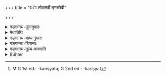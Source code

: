 +++
title = "071 लोष्ठमर्दी तृणच्छेदी"

+++

<details><summary>गङ्गानथ-मूलानुवादः</summary>

A man who crushes clods, cuts grass or bites his nails, quickly goes to perdition; so also the back-biter and the unclean man.—(71)
</details>

<details><summary>मेधातिथिः</summary>

अस्माद् एव केवलाल् **लोष्ठ**ग्रहणात् पूर्वोक्तमृल्लोष्ठम् इति षष्ठीसमासो विज्ञायते । उभयप्राधान्ये हि मृद्ग्रहणं लोष्ठ इव अत्राकरिष्यत[^१५१] । तस्यैव हस्तेन सुमर्दत्वात् प्राप्तः पर्युदासः । सुधायास् तु काठिन्याद् यत्नसाध्यं मर्दनम्, तन् नैवासति प्रयोजने प्राप्तम् । मृल्लोष्ठमर्दनं तु हस्तेन पुरुषाणां स्वभावतः केषांचित् प्राप्नोति । तस्य पर्युदासः । 


[^१५१]:
     M G 1st ed.: -kariṣyatā; G 2nd ed.: -kariṣyat

- **तृणच्छेदी** प्रकृतः । दन्तैर् नखान् खादति । **सूचकः** पिशुनः कर्णेजपः । यः परस्य दोषान् असतः सतो वा परोक्षं व्याख्यापयति । **अशुचिर्** उक्तार्थः । **विनाशम् आशु व्रजति** । न यथान्यानि वैदिकान्य् अनियतकालानि फलानि एवम् एतत्, किं तर्हि इहैव जन्मनि अचिराद् धनादिना वियोगो **विनाशः** ॥ ४.७१ ॥
</details>

<details><summary>गङ्गानथ-भाष्यानुवादः</summary>

It is in view of the word ‘*loṣṭha*,’ ‘clod,’ being used here by itself that the compound ‘*mṛlloṣṭha*’ of the preceding verse has been taken as a *Tatpuruṣa* compound; for, if both ‘*mṛt*’ and ‘*loṣṭha*’ were meant (and the compound were a *Dvandva* one) then, in the present verse also, ‘*mṛt*’ would have been mentioned in the same manner as ‘*loṣṭha*.’ Since clods are capable of being easily crushed, people are likely to do it; hence it becomes necessary to forbid it. As for lime-mortar, its crushing requires great effort, and hence people are not likely to do it needlessly. As for the crushing of earth-clods, on the other hand, some people are inclined, by their very nature, to do it; hence its prohibition.

‘*Who cuts grass*’—as mentioned in the preceding verse.

‘*He who bites his nails*’—with his teeth.

‘*Sūcakaḥ*’—the informer, the back-biter; he who describes, behind his back, the defects, real or unreal, of another person.

‘*Unclean*’—already explained.

‘*Quickly goes to perdition*.’—Other Vedic acts are uncertain regarding the time at which their results appear; but the act here mentioned is not so; its result appears ‘*quickly*’—in this very life—in the shape of the loss of wealth, &c., which is what is meant here by ‘*perdition*.’
</details>

<details><summary>गङ्गानथ-टिप्पन्यः</summary>

This verse is quoted in *Aparārka* (p. 183),—and again on (p. 253), as lending support to the idea that the man himself becomes ‘unclean’ by dealing with ‘unclean things.’
</details>

<details><summary>गङ्गानथ-तुल्य-वाक्यानि</summary>

**(verses 4.70-71)  
**

See Comparative notes for [Verse 4.70].
</details>

<details><summary>Bühler</summary>

071	A man who crushes clods, tears off grass, or bites his nails, goes soon to perdition, likewise an informer and he who neglects (the rules of) purification.
</details>
